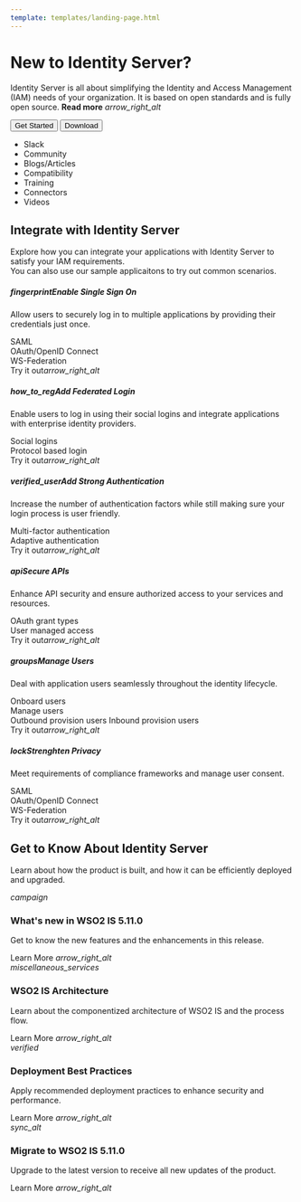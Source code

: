 ```yaml
---
template: templates/landing-page.html
---
```


<link href="https://fonts.googleapis.com/css?family=Material+Icons|Material+Icons+Outlined|Material+Icons+Two+Tone|Material+Icons+Round|Material+Icons+Sharp" rel="stylesheet">
<link href="https://cdn.jsdelivr.net/npm/bootstrap@5.0.1/dist/css/bootstrap.min.css" rel="stylesheet" integrity="sha384-+0n0xVW2eSR5OomGNYDnhzAbDsOXxcvSN1TPprVMTNDbiYZCxYbOOl7+AMvyTG2x" crossorigin="anonymous">

<div>
   <div class="container-fluid pt-3 px-lg-5 pb-5">
      <div class="row">
         <div class="col-lg-1"></div>
         <div class="col-lg-6 col-md-12">
            <h1 class="iam-heading-text">New to Identity Server?</h1>
            <p class="iam-sub-text">Identity Server is all about simplifying the Identity and Access Management (IAM) needs of your organization. It is based on open standards and is fully open source. <a class="read-more-link"><b>Read more</b> <i class="material-icons md-36 read-more-arrow">arrow_right_alt</i></a></p>
            <div class="btn-row">
            <button class="get-started-btn">Get Started</button>
            <button class="download-btn">Download</button>
            </div>
         </div>
         <div class="col-lg-1"></div>
         <div class="col-lg-3 col-md-12 d-none d-lg-block">
            <ul class="hot-links-list">
               <li><a class="hot-links-text">Slack</a></li>
               <li><a class="hot-links-text">Community</a></li>
               <li><a class="hot-links-text">Blogs/Articles</a></li>
               <li><a class="hot-links-text">Compatibility</a></li>
               <li><a class="hot-links-text">Training</a></li>
               <li><a class="hot-links-text">Connectors</a></li>
               <li><a class="hot-links-text">Videos</a></li>
            </ul>
         </div>
         <div class="col-lg-1"></div>
      </div>
   </div>
   <div class="container-fluid middle-container px-lg-5 py-5">
      <div class="row">
         <div class="col-lg-1"></div>
         <div class="col-lg-10">
            <h2>Integrate with Identity Server</h2>
            <p class="iam-integrate-text">Explore how you can integrate your applications with Identity Server to satisfy your IAM requirements. <br> You can also use our sample applicaitons to try out common scenarios.
         </div>
         <div class="col-lg-1"></div>
      </div>
      <div class="row">
         <div class="col-lg-1"></div>
         <div class="col-lg-10">
            <div class="row gy-3">
               <div class="col-lg-4 col-sm-6 col-xs-12 position-relative">
                  <div class="card scenario-card">
                     <div class="card-body">
                        <h5 class="scenario-card-title">
                        <span class="material-icons scenario-card-icon pe-1">fingerprint</span>Enable Single Sign On</h5>
                        <div class="ps-4">
                           <p class="scenario-card-text">Allow users to securely log in to multiple applications by providing their credentials just once.</p>
                           <div class="pb-5">
                              <a class="scenario-link-text">SAML</a><br>
                              <a class="scenario-link-text">OAuth/OpenID Connect</a><br>
                              <a class="scenario-link-text">WS-Federation</a>
                           </div>
                           <div class="row position-absolute bottom-0 pb-3">
                              <a class="try-it-out-text pt-2">Try it out<i class="material-icons try-it-out-arrow">arrow_right_alt</i></a><br>
                           </div>
                        </div>
                     </div>
                  </div>
               </div>
               <div class="col-lg-4 col-sm-6 col-xs-12 position-relative">
                  <div class="card scenario-card">
                     <div class="card-body">
                        <h5 class="scenario-card-title">
                        <span class="material-icons scenario-card-icon pe-1">how_to_reg</span>Add Federated Login</h5>
                        <div class="ps-4">
                           <p class="scenario-card-text">Enable users to log in using their social logins and integrate applications with enterprise identity providers.</p>
                           <div class="pb-5">
                              <a class="scenario-link-text">Social logins</a><br>
                              <a class="scenario-link-text">Protocol based login</a><br>
                           </div>
                           <div class="row position-absolute bottom-0 pb-3">
                              <a class="try-it-out-text pt-2">Try it out<i class="material-icons try-it-out-arrow">arrow_right_alt</i></a><br>
                           </div>
                        </div>
                     </div>
                  </div>
               </div>
               <div class="col-lg-4 col-sm-6 col-xs-12 position-relative">
                  <div class="card scenario-card">
                     <div class="card-body">
                        <h5 class="scenario-card-title">
                        <span class="material-icons scenario-card-icon pe-1">verified_user</span>Add Strong Authentication</h5>
                        <div class="ps-4">
                           <p class="scenario-card-text">Increase the number of authentication factors while still making sure your login process is user friendly.</p>
                           <div class="pb-5">
                              <a class="scenario-link-text">Multi-factor authentication</a><br>
                              <a class="scenario-link-text">Adaptive authentication</a><br>
                           </div>
                           <div class="row position-absolute bottom-0 pb-3">
                              <a class="try-it-out-text pt-2">Try it out<i class="material-icons try-it-out-arrow">arrow_right_alt</i></a><br>
                           </div>
                        </div>
                     </div>
                  </div>
               </div>
               <div class="col-lg-4 col-sm-6 col-xs-12 position-relative">
                  <div class="card scenario-card">
                     <div class="card-body">
                        <h5 class="scenario-card-title">
                        <span class="material-icons scenario-card-icon pe-1">api</span>Secure APIs</h5>
                        <div class="ps-4">
                           <p class="scenario-card-text">Enhance API security and ensure authorized access to your services and resources.</p>
                           <div class="pb-5">
                              <a class="scenario-link-text">OAuth grant types</a><br>
                              <a class="scenario-link-text">User managed access</a><br>
                           </div>
                           <div class="row position-absolute bottom-0 pb-3">
                              <a class="try-it-out-text pt-2">Try it out<i class="material-icons try-it-out-arrow">arrow_right_alt</i></a><br>
                           </div>
                        </div>
                     </div>
                  </div>
               </div>
               <div class="col-lg-4 col-sm-6 col-xs-12 position-relative">
                  <div class="card scenario-card">
                     <div class="card-body">
                        <h5 class="scenario-card-title">
                        <span class="material-icons scenario-card-icon pe-1">groups</span>Manage Users</h5>
                        <div class="ps-4">
                           <p class="scenario-card-text">Deal with application users seamlessly throughout the identity lifecycle.</p>
                           <div class="pb-5">
                              <a class="scenario-link-text">Onboard users</a><br>
                              <a class="scenario-link-text">Manage users</a><br>
                              <a class="scenario-link-text">Outbound provision users</a>
                              <a class="scenario-link-text">Inbound provision users</a>
                           </div>
                           <div class="row position-absolute bottom-0 pb-3">
                              <a class="try-it-out-text pt-2">Try it out<i class="material-icons try-it-out-arrow">arrow_right_alt</i></a><br>
                           </div>
                        </div>
                     </div>
                  </div>
               </div>
               <div class="col-lg-4 col-sm-6 col-xs-12 position-relative">
                  <div class="card scenario-card">
                     <div class="card-body">
                        <h5 class="scenario-card-title">
                        <span class="material-icons scenario-card-icon pe-1">lock</span>Strenghten Privacy</h5>
                        <div class="ps-4">
                           <p class="scenario-card-text">Meet requirements of compliance frameworks and manage user consent.</p>
                           <div class="pb-5">
                              <a class="scenario-link-text">SAML</a><br>
                              <a class="scenario-link-text">OAuth/OpenID Connect</a><br>
                              <a class="scenario-link-text">WS-Federation</a>
                           </div>
                           <div class="row position-absolute bottom-0 pb-3">
                              <a class="try-it-out-text pt-2">Try it out<i class="material-icons try-it-out-arrow">arrow_right_alt</i></a><br>
                           </div>
                        </div>
                     </div>
                  </div>
               </div>
            </div>
         </div>
         <div class="col-lg-1"></div>
      </div>
   </div>
   <div class="container-fluid px-lg-5 py-5">
      <div class="row">
         <div class="col-lg-1"></div>
         <div class="col-lg-10">
            <div class="row">
               <h2>Get to Know About Identity Server</h2>
               <p class="iam-integrate-text">Learn about how the product is built, and how it can be efficiently deployed and upgraded.</p>
            </div>
            <div class="row pt-3 gy-4">
               <div class="col-xl-3 col-lg-6 col-sm-12 position-relative">
                  <div class="row">
                     <div class="card icon-card">
                        <i class="material-icons-outlined icon-font">campaign</i>
                     </div>
                  </div>
                  <div class="row pb-2">
                     <h3 class="more-info-heading-text">What's new in WSO2 IS 5.11.0</h3>
                     <p>Get to know the new features and the enhancements in this release.</p>
                  </div>
                  <div class="row position-absolute bottom-0">
                     <a class="learn-more-text fw-bold">Learn More <i class="material-icons learn-more-arrow">arrow_right_alt</i></a>
                  </div>
               </div>
               <div class="col-xl-3 col-lg-6 col-sm-12 position-relative">
                  <div class="row">
                     <div class="card icon-card">
                        <i class="material-icons-outlined icon-font">miscellaneous_services</i>
                     </div>
                  </div>
                  <div class="row pb-2">
                     <h3 class="more-info-heading-text">WSO2 IS Architecture</h3>
                     <p>Learn about the componentized architecture of WSO2 IS and the process flow.</p>
                  </div>
                  <div class="row position-absolute bottom-0">
                     <a class="learn-more-text fw-bold">Learn More <i class="material-icons learn-more-arrow">arrow_right_alt</i></a>
                  </div>
               </div>
               <div class="col-xl-3 col-lg-6 col-sm-12 position-relative">
                  <div class="row">
                     <div class="card icon-card">
                        <i class="material-icons-outlined icon-font">verified</i>
                     </div>
                  </div>
                  <div class="row pb-2">
                     <h3 class="more-info-heading-text">Deployment Best Practices</h3>
                     <p>Apply recommended deployment practices to enhance security and performance.</p>
                  </div>
                  <div class="row position-absolute bottom-0 pt-4">
                     <a class="learn-more-text fw-bold">Learn More <i class="material-icons learn-more-arrow">arrow_right_alt</i></a>
                  </div>
               </div>
               <div class="col-xl-3 col-lg-6 col-sm-12 position-relative">
                  <div class="row">
                     <div class="card icon-card">
                        <i class="material-icons-outlined icon-font">sync_alt</i>
                     </div>
                  </div>
                  <div class="row pb-2">
                     <h3 class="more-info-heading-text">Migrate to WSO2 IS 5.11.0</h3>
                     <p>Upgrade to the latest version to receive all new updates of the product.</p>
                  </div>
                  <div class="row position-absolute bottom-0 pt-4">
                     <a class="learn-more-text fw-bold">Learn More <i class="material-icons learn-more-arrow">arrow_right_alt</i></a>
                  </div>
               </div>
            </div>
         </div>
         <div class="col-lg-1"></div>
      </div>
   </div>
</div>



	

